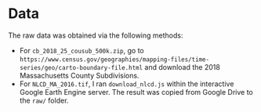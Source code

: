 
# Data

The raw data was obtained via the following methods:
* For `cb_2018_25_cousub_500k.zip`, go to `https://www.census.gov/geographies/mapping-files/time-series/geo/carto-boundary-file.html` and download the 2018 Massachusetts County Subdivisions.
* For `NLCD_MA_2016.tif`, I ran `download_nlcd.js` within the interactive Google Earth Engine server. The result was copied from Google Drive to the `raw/` folder.

